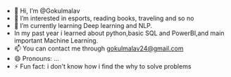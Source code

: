 - 👋 Hi, I’m @Gokulmalav
- 👀 I’m interested in esports, reading books, traveling and so no
- 🌱 I’m currently learning Deep learning and NLP.
- In my past year i learned about python,basic SQL and PowerBI,and main important Machine Learning.
- 📫 You can contact me through gokulmalav24@gmail.com
- 😄 Pronouns: ...
- ⚡ Fun fact: i don't know how i find the why to solve problems 

<!---
Gokulmalav/Gokulmalav is a ✨ special ✨ repository because its `README.md` (this file) appears on your GitHub profile.
You can click the Preview link to take a look at your changes.
--->
